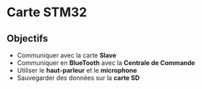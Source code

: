 # Carte STM32

## Objectifs

- Communiquer avec la carte **Slave**
- Communiquer en **BlueTooth** avec la **Centrale de Commande**
- Utiliser le **haut-parleur** et le **microphone**
- Sauvegarder des données sur la **carte SD**